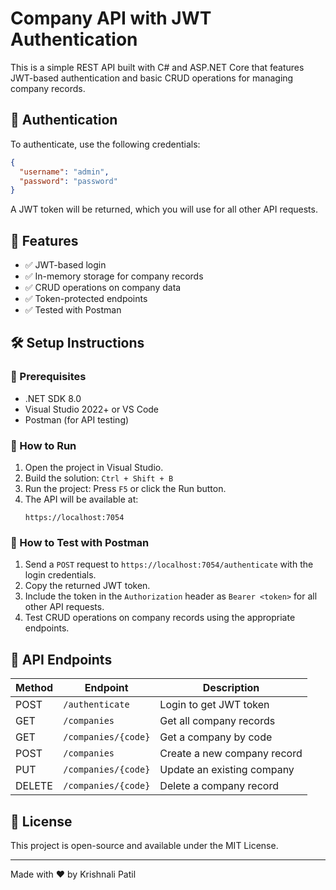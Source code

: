 # Company API with JWT Authentication

This is a simple REST API built with C# and ASP.NET Core that features JWT-based authentication and basic CRUD operations for managing company records.

## 🔑 Authentication
To authenticate, use the following credentials:
```json
{
  "username": "admin",
  "password": "password"
}
```
A JWT token will be returned, which you will use for all other API requests.

## 🚀 Features
- ✅ JWT-based login
- ✅ In-memory storage for company records
- ✅ CRUD operations on company data
- ✅ Token-protected endpoints
- ✅ Tested with Postman

## 🛠 Setup Instructions

### 📌 Prerequisites
- .NET SDK 8.0
- Visual Studio 2022+ or VS Code
- Postman (for API testing)

### 📌 How to Run
1. Open the project in Visual Studio.
2. Build the solution: `Ctrl + Shift + B`
3. Run the project: Press `F5` or click the Run button.
4. The API will be available at:
   ```
   https://localhost:7054
   ```

### 📌 How to Test with Postman
1. Send a `POST` request to `https://localhost:7054/authenticate` with the login credentials.
2. Copy the returned JWT token.
3. Include the token in the `Authorization` header as `Bearer <token>` for all other API requests.
4. Test CRUD operations on company records using the appropriate endpoints.

## 📂 API Endpoints
| Method | Endpoint           | Description                    |
|--------|-------------------|--------------------------------|
| POST   | `/authenticate`   | Login to get JWT token        |
| GET    | `/companies`      | Get all company records       |
| GET    | `/companies/{code}` | Get a company by code           |
| POST   | `/companies`      | Create a new company record   |
| PUT    | `/companies/{code}` | Update an existing company    |
| DELETE | `/companies/{code}` | Delete a company record       |

## 📜 License
This project is open-source and available under the MIT License.

---
Made with ❤️ by Krishnali Patil
